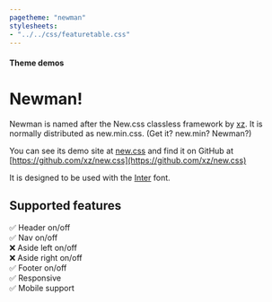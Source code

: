 ```yaml
---
pagetheme: "newman"
stylesheets:
- "../../css/featuretable.css"
---
```

#### Theme demos

# Newman!

Newman is named after the New.css classless framework by [xz](https://xz.style/). 
It is normally distributed as new.min.css. (Get it? new.min? Newman?)

You can see its demo site at [new.css](https://newcss.net/) and
find it on GitHub at [https://github.com/xz/new.css](https://github.com/xz/new.css)

It is designed to be used with the [Inter](https://rsms.me/inter/) font.

## Supported features

✅ Header on/off\
✅ Nav on/off\
❌ Aside left on/off\
❌ Aside right on/off\
✅ Footer on/off\
✅ Responsive\
✅ Mobile support



